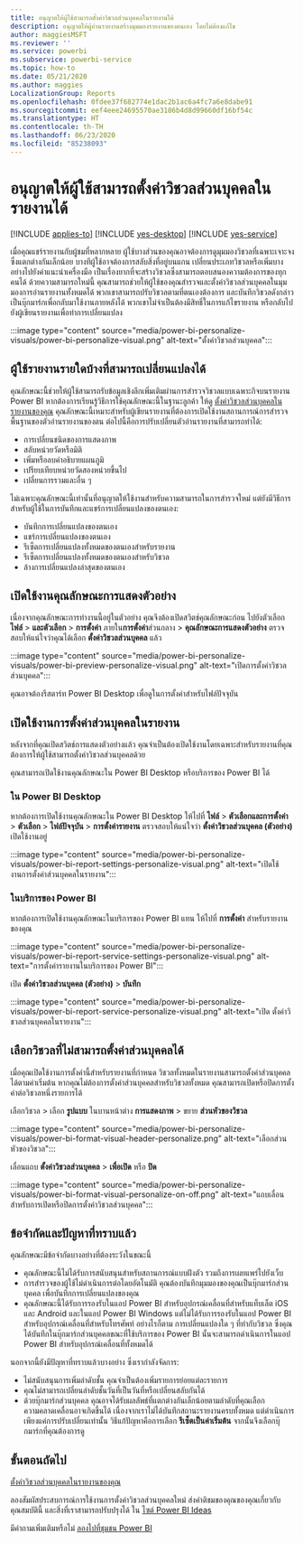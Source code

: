 ```yaml
---
title: อนุญาตให้ผู้ใช้สามารถตั้งค่าวิชวลส่วนบุคคลในรายงานได้
description: อนุญาตให้ผู้อ่านรายงานสร้างมุมมองรายงานของตนเอง โดยไม่ต้องแก้ไข
author: maggiesMSFT
ms.reviewer: ''
ms.service: powerbi
ms.subservice: powerbi-service
ms.topic: how-to
ms.date: 05/21/2020
ms.author: maggies
LocalizationGroup: Reports
ms.openlocfilehash: 0fdee37f682774e1dac2b1ac6a4fc7a6e8dabe91
ms.sourcegitcommit: eef4eee24695570ae3186b4d8d99660df16bf54c
ms.translationtype: HT
ms.contentlocale: th-TH
ms.lasthandoff: 06/23/2020
ms.locfileid: "85238093"
---
```

# <a name="let-users-personalize-visuals-in-a-report"></a>อนุญาตให้ผู้ใช้สามารถตั้งค่าวิชวลส่วนบุคคลในรายงานได้

[!INCLUDE [applies-to](../includes/applies-to.md)] [!INCLUDE [yes-desktop](../includes/yes-desktop.md)] [!INCLUDE [yes-service](../includes/yes-service.md)]

เมื่อคุณแชร์รายงานกับผู้ชมที่หลากหลาย ผู้ใช้บางส่วนของคุณอาจต้องการดูมุมมองวิชวลที่เฉพาะเจาะจงซึ่งแตกต่างกันเล็กน้อย บางทีผู้ใช้อาจต้องการสลับสิ่งที่อยู่บนแกน เปลี่ยนประเภทวิชวลหรือเพิ่มบางอย่างไปยังคำแนะนำเครื่องมือ เป็นเรื่องยากที่จะสร้างวิชวลซึ่งสามารถตอบสนองความต้องการของทุกคนได้ ด้วยความสามารถใหม่นี้ คุณสามารถช่วยให้ผู้ใช้ของคุณสำรวจและตั้งค่าวิชวลส่วนบุคคลในมุมมองการอ่านรายงานทั้งหมดได้ พวกเขาสามารถปรับวิชวลตามที่ตนเองต้องการ และบันทึกวิชวลดังกล่าวเป็นบุ๊กมาร์กเพื่อกลับมาใช้งานภายหลังได้ พวกเขาไม่จำเป็นต้องมีสิทธิ์ในการแก้ไขรายงาน หรือกลับไปยังผู้เขียนรายงานเพื่อทำการเปลี่ยนแปลง

:::image type="content" source="media/power-bi-personalize-visuals/power-bi-personalize-visual.png" alt-text="ตั้งค่าวิชวลส่วนบุคคล":::
 
## <a name="what-report-consumers-can-change"></a>ผู้ใช้รายงานรายใดบ้างที่สามารถเปลี่ยนแปลงได้

คุณลักษณะนี้ช่วยให้ผู้ใช้สามารถรับข้อมูลเชิงลึกเพิ่มเติมผ่านการสำรวจวิชวลแบบเฉพาะกิจบนรายงาน Power BI หากต้องการเรียนรู้วิธีการใช้คุณลักษณะนี้ในฐานะลูกค้า ให้ดู [ตั้งค่าวิชวลส่วนบุคคลในรายงานของคุณ](../consumer/end-user-personalize-visuals.md) คุณลักษณะนี้เหมาะสำหรับผู้เขียนรายงานที่ต้องการเปิดใช้งานสถานการณ์การสำรวจพื้นฐานของตัวอ่านรายงานของตน ต่อไปนี้คือการปรับเปลี่ยนตัวอ่านรายงานที่สามารถทำได้:

- การเปลี่ยนชนิดของการแสดงภาพ
- สลับหน่วยวัดหรือมิติ
- เพิ่มหรือลบคำอธิบายแผนภูมิ
- เปรียบเทียบหน่วยวัดสองหน่วยขึ้นไป
- เปลี่ยนการรวมและอื่น ๆ

ไม่เฉพาะคุณลักษณะนี้เท่านั้นที่อนุญาตให้ใช้งานสำหรับความสามารถในการสำรวจใหม่ แต่ยังมีวิธีการสำหรับผู้ใช้ในการบันทึกและแชร์การเปลี่ยนแปลงของตนเอง:

- บันทึกการเปลี่ยนแปลงของตนเอง
- แชร์การเปลี่ยนแปลงของตนเอง
- รีเซ็ตการเปลี่ยนแปลงทั้งหมดของตนเองสำหรับรายงาน
- รีเซ็ตการเปลี่ยนแปลงทั้งหมดของตนเองสำหรับวิชวล
- ล้างการเปลี่ยนแปลงล่าสุดของตนเอง

## <a name="turn-on-the-preview-feature"></a>เปิดใช้งานคุณลักษณะการแสดงตัวอย่าง

เนื่องจากคุณลักษณะการทำงานนี้อยู่ในตัวอย่าง คุณจึงต้องเปิดสวิตช์คุณลักษณะก่อน ไปยังตัวเลือก **ไฟล์** >  **และตัวเลือก** > **การตั้งค่า** ภายใน**การตั้งค่า**ส่วนกลาง > **คุณลักษณะการแสดงตัวอย่าง** ตรวจสอบให้แน่ใจว่าคุณได้เลือก **ตั้งค่าวิชวลส่วนบุคคล** แล้ว

:::image type="content" source="media/power-bi-personalize-visuals/power-bi-preview-personalize-visual.png" alt-text="เปิดการตั้งค่าวิชวลส่วนบุคคล":::

คุณอาจต้องรีสตาร์ท Power BI Desktop เพื่อดูในการตั้งค่าสำหรับไฟล์ปัจจุบัน

## <a name="enable-personalization-in-a-report"></a>เปิดใช้งานการตั้งค่าส่วนบุคคลในรายงาน

หลังจากที่คุณเปิดสวิตช์การแสดงตัวอย่างแล้ว คุณจำเป็นต้องเปิดใช้งานโดยเฉพาะสำหรับรายงานที่คุณต้องการให้ผู้ใช้สามารถตั้งค่าวิชวลส่วนบุคคลด้วย

คุณสามารถเปิดใช้งานคุณลักษณะใน Power BI Desktop หรือบริการของ Power BI ได้

### <a name="in-power-bi-desktop"></a>ใน Power BI Desktop

หากต้องการเปิดใช้งานคุณลักษณะใน Power BI Desktop ให้ไปที่ **ไฟล์** > **ตัวเลือกและการตั้งค่า** > **ตัวเลือก** > **ไฟล์ปัจจุบัน** > **การตั้งค่ารายงาน** ตรวจสอบให้แน่ใจว่า **ตั้งค่าวิชวลส่วนบุคคล (ตัวอย่าง)** เปิดใช้งานอยู่

:::image type="content" source="media/power-bi-personalize-visuals/power-bi-report-settings-personalize-visual.png" alt-text="เปิดใช้งานการตั้งค่าส่วนบุคคลในรายงาน":::

### <a name="in-the-power-bi-service"></a>ในบริการของ Power BI

หากต้องการเปิดใช้งานคุณลักษณะในบริการของ Power BI แทน ให้ไปที่ **การตั้งค่า** สำหรับรายงานของคุณ

:::image type="content" source="media/power-bi-personalize-visuals/power-bi-report-service-settings-personalize-visual.png" alt-text="การตั้งค่ารายงานในบริการของ Power BI":::

เปิด **ตั้งค่าวิชวลส่วนบุคคล (ตัวอย่าง)**  > **บันทึก**

:::image type="content" source="media/power-bi-personalize-visuals/power-bi-report-service-personalize-visual.png" alt-text="เปิด ตั้งค่าวิชวลส่วนบุคคลในรายงาน":::

## <a name="select-visuals-that-can-be-personalized"></a>เลือกวิชวลที่ไม่สามารถตั้งค่าส่วนบุคคลได้

เมื่อคุณเปิดใช้งานการตั้งค่านี้สำหรับรายงานที่กำหนด วิชวลทั้งหมดในรายงานสามารถตั้งค่าส่วนบุคคลได้ตามค่าเริ่มต้น หากคุณไม่ต้องการตั้งค่าส่วนบุคคลสำหรับวิชวลทั้งหมด คุณสามารถเปิดหรือปิดการตั้งค่าต่อวิชวลหนึ่งรายการได้

เลือกวิชวล > เลือก **รูปแบบ** ในบานหน้าต่าง **การแสดงภาพ** > ขยาย **ส่วนหัวของวิชวล**

:::image type="content" source="media/power-bi-personalize-visuals/power-bi-format-visual-header-personalize.png" alt-text="เลือกส่วนหัวของวิชวล":::
 
เลื่อนแถบ **ตั้งค่าวิชวลส่วนบุคคล** >  **เพื่อเปิด** หรือ **ปิด**

:::image type="content" source="media/power-bi-personalize-visuals/power-bi-format-visual-personalize-on-off.png" alt-text="แถบเลื่อนสำหรับการเปิดหรือปิดการตั้งค่าวิชวลส่วนบุคคล":::


## <a name="limitations-and-known-issues"></a>ข้อจำกัดและปัญหาที่ทราบแล้ว

คุณลักษณะมีข้อจำกัดบางอย่างที่ต้องระวังในขณะนี้

- คุณลักษณะนี้ไม่ได้รับการสนับสนุนสำหรับสถานการณ์แบบฝังตัว รวมถึงการเผยแพร่ไปยังเว็บ
- การสำรวจของผู้ใช้ไม่ดำเนินการต่อโดยอัตโนมัติ คุณต้องบันทึกมุมมองของคุณเป็นบุ๊กมาร์กส่วนบุคคล เพื่อบันทึกการเปลี่ยนแปลงของคุณ
- คุณลักษณะนี้ได้รับการรองรับในแอป Power BI สำหรับอุปกรณ์เคลื่อนที่สำหรับแท็บเล็ต iOS และ Android และในแอป Power BI Windows แต่ไม่ได้รับการรองรับในแอป Power BI สำหรับอุปกรณ์เคลื่อนที่สำหรับโทรศัพท์ อย่างไรก็ตาม การเปลี่ยนแปลงใด ๆ ที่ทำกับวิชวล ซึ่งคุณได้บันทึกในบุ๊กมาร์กส่วนบุคคลขณะที่ใช้บริการของ Power BI นั้นจะสามารถดำเนินการในแอป Power BI สำหรับอุปกรณ์เคลื่อนที่ทั้งหมดได้

นอกจากนี้ยังมีปัญหาที่ทราบแล้วบางอย่าง ซึ่งเรากำลังจัดการ:

- ไม่สนับสนุนการเพิ่มลำดับชั้น คุณจำเป็นต้องเพิ่มรายการย่อยแต่ละรายการ
- คุณไม่สามารถเปลี่ยนลำดับชั้นวันที่เป็นวันที่หรือเปลี่ยนสลับกันได้ 
- ด้วยบุ๊กมาร์กส่วนบุคคล คุณอาจได้รับผลลัพธ์ที่แตกต่างกันเล็กน้อยตามลำดับที่คุณเลือก ความคลาดเคลื่อนอาจเกิดขึ้นได้ เนื่องจากเราไม่ได้บันทึกสถานะรายงานครบทั้งหมด แต่ดำเนินการเพียงแค่การปรับเปลี่ยนเท่านั้น วิธีแก้ปัญหาคือการเลือก **รีเซ็ตเป็นค่าเริ่มต้น** จากนั้นจึงเลือกบุ๊กมาร์กที่คุณต้องการดู 

## <a name="next-steps"></a>ขั้นตอนถัดไป

[ตั้งค่าวิชวลส่วนบุคคลในรายงานของคุณ](../consumer/end-user-personalize-visuals.md)     

ลองสัมผัสประสบการณ์การใช้งานการตั้งค่าวิชวลส่วนบุคคลใหม่ ส่งคำติชมของคุณของคุณเกี่ยวกับคุณสมบัตินี้ และสิ่งที่เราสามารถปรับปรุงได้ ใน [ไซต์ Power BI Ideas](https://ideas.powerbi.com/forums/265200-power-bi) 

มีคำถามเพิ่มเติมหรือไม่ [ลองไปที่ชุมชน Power BI](https://community.powerbi.com/)
